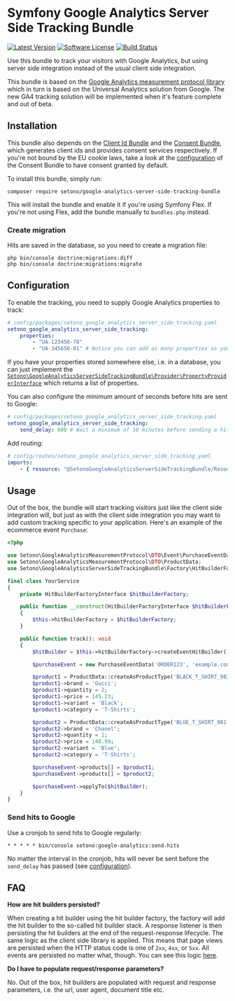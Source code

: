 # Symfony Google Analytics Server Side Tracking Bundle

[![Latest Version][ico-version]][link-packagist]
[![Software License][ico-license]](LICENSE)
[![Build Status][ico-github-actions]][link-github-actions]

Use this bundle to track your visitors with Google Analytics, but using server side integration instead of the usual
client side integration.

This bundle is based on the [Google Analytics measurement protocol library](https://github.com/Setono/google-analytics-measurement-protocol)
which in turn is based on the Universal Analytics solution from Google. The new GA4 tracking solution will be implemented
when it's feature complete and out of beta.

## Installation

This bundle also depends on the [Client Id Bundle](https://github.com/Setono/ClientIdBundle) and the
[Consent Bundle](https://github.com/Setono/ConsentBundle), which generates client ids and provides consent
services respectively. If you're not bound by the EU cookie laws, take a look at the [configuration](https://github.com/Setono/ConsentBundle#configuration)
of the Consent Bundle to have consent granted by default.

To install this bundle, simply run:

```shell
composer require setono/google-analytics-server-side-tracking-bundle
```

This will install the bundle and enable it if you're using Symfony Flex. If you're not using Flex, add the bundle
manually to `bundles.php` instead.

### Create migration

Hits are saved in the database, so you need to create a migration file:

```shell
php bin/console doctrine:migrations:diff
php bin/console doctrine:migrations:migrate
```

## Configuration

To enable the tracking, you need to supply Google Analytics properties to track:

```yaml
# config/packages/setono_google_analytics_server_side_tracking.yaml
setono_google_analytics_server_side_tracking:
    properties:
        - "UA-123456-78"
        - "UA-345656-81" # Notice you can add as many properties as you'd like
```

If you have your properties stored somewhere else, i.e. in a database, you can just implement the
[`Setono\GoogleAnalyticsServerSideTrackingBundle\Provider\PropertyProviderInterface`](src/Provider/PropertyProviderInterface.php)
which returns a list of properties.

You can also configure the minimum amount of seconds before hits are sent to Google:

```yaml
# config/packages/setono_google_analytics_server_side_tracking.yaml
setono_google_analytics_server_side_tracking:
    send_delay: 600 # Wait a minimum of 10 minutes before sending a hit
```

Add routing:

```yaml
# config/routes/setono_google_analytics_server_side_tracking.yaml
imports:
    - { resource: "@SetonoGoogleAnalyticsServerSideTrackingBundle/Resources/config/routes.yaml" }
```

## Usage

Out of the box, the bundle will start tracking visitors just like the client side integration will, but just as with
the client side integration you may want to add custom tracking specific to your application. Here's an example of
the ecommerce event `Purchase`:

```php
<?php

use Setono\GoogleAnalyticsMeasurementProtocol\DTO\Event\PurchaseEventData;
use Setono\GoogleAnalyticsMeasurementProtocol\DTO\ProductData;
use Setono\GoogleAnalyticsServerSideTrackingBundle\Factory\HitBuilderFactoryInterface;

final class YourService
{
    private HitBuilderFactoryInterface $hitBuilderFactory;

    public function __construct(HitBuilderFactoryInterface $hitBuilderFactory)
    {
        $this->hitBuilderFactory = $hitBuilderFactory;
    }

    public function track(): void
    {
        $hitBuilder = $this->hitBuilderFactory->createEventHitBuilder();

        $purchaseEvent = new PurchaseEventData('ORDER123', 'example.com', 431.25, 'EUR', 8.43, 2.56);

        $product1 = ProductData::createAsProductType('BLACK_T_SHIRT_981', 'Black T-shirt');
        $product1->brand = 'Gucci';
        $product1->quantity = 2;
        $product1->price = 145.23;
        $product1->variant = 'Black';
        $product1->category = 'T-Shirts';

        $product2 = ProductData::createAsProductType('BLUE_T_SHIRT_981', 'Blue T-shirt');
        $product2->brand = 'Chanel';
        $product2->quantity = 1;
        $product2->price = 148.99;
        $product2->variant = 'Blue';
        $product2->category = 'T-Shirts';

        $purchaseEvent->products[] = $product1;
        $purchaseEvent->products[] = $product2;

        $purchaseEvent->applyTo($hitBuilder);
    }
}
```

### Send hits to Google

Use a cronjob to send hits to Google regularly:

```shell
* * * * * bin/console setono:google-analytics:send-hits
```

No matter the interval in the cronjob, hits will never be sent before the `send_delay` has passed (see [configuration](#Configuration)).

## FAQ

**How are hit builders persisted?**

When creating a hit builder using the hit builder factory, the factory will add the hit builder to the so-called
hit builder stack. A response listener is then persisting the hit builders at the end of the request-response lifecycle.
The same logic as the client side library is applied. This means that page views are persisted when the HTTP status code
is one of `2xx`, `4xx`, or `5xx`. All events are persisted no matter what, though. You can see this logic [here](src/EventListener/PersistHitBuildersSubscriber.php).

**Do I have to populate request/response parameters?**

No. Out of the box, hit builders are populated with request and response parameters, i.e. the url, user agent, document title etc.

[ico-version]: https://poser.pugx.org/setono/google-analytics-server-side-tracking-bundle/v/stable
[ico-license]: https://poser.pugx.org/setono/google-analytics-server-side-tracking-bundle/license
[ico-github-actions]: https://github.com/Setono/GoogleAnalyticsServerSideTrackingBundle/workflows/build/badge.svg

[link-packagist]: https://packagist.org/packages/setono/google-analytics-server-side-tracking-bundle
[link-github-actions]: https://github.com/Setono/GoogleAnalyticsServerSideTrackingBundle/actions
